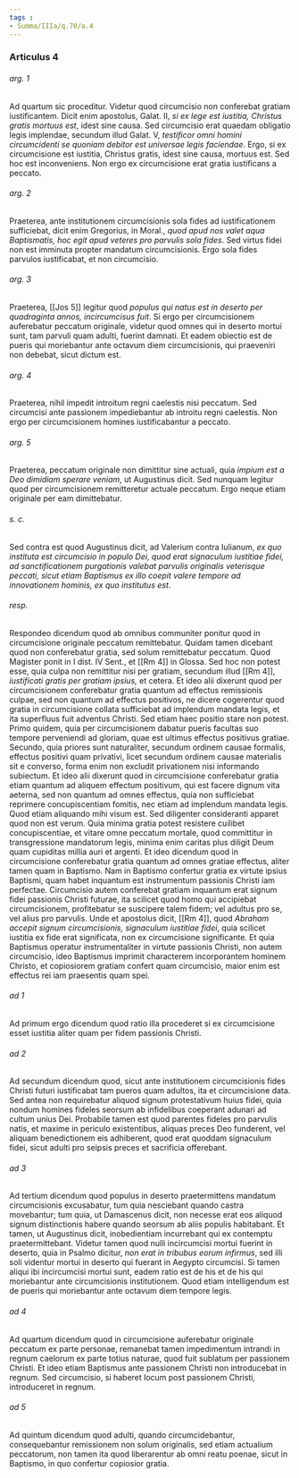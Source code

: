 ```yaml
---
tags : 
- Summa/IIIa/q.70/a.4
---
```


### Articulus 4

###### arg. 1
Ad quartum sic proceditur. Videtur quod circumcisio non conferebat gratiam iustificantem. Dicit enim apostolus, Galat. II, *si ex lege est iustitia, Christus gratis mortuus est*, idest sine causa. Sed circumcisio erat quaedam obligatio legis implendae, secundum illud Galat. V, *testificor omni homini circumcidenti se quoniam debitor est universae legis faciendae*. Ergo, si ex circumcisione est iustitia, Christus gratis, idest sine causa, mortuus est. Sed hoc est inconveniens. Non ergo ex circumcisione erat gratia iustificans a peccato.

###### arg. 2
Praeterea, ante institutionem circumcisionis sola fides ad iustificationem sufficiebat, dicit enim Gregorius, in Moral., *quod apud nos valet aqua Baptismatis, hoc egit apud veteres pro parvulis sola fides*. Sed virtus fidei non est imminuta propter mandatum circumcisionis. Ergo sola fides parvulos iustificabat, et non circumcisio.

###### arg. 3
Praeterea, [[Jos 5]] legitur quod *populus qui natus est in deserto per quadraginta annos, incircumcisus fuit*. Si ergo per circumcisionem auferebatur peccatum originale, videtur quod omnes qui in deserto mortui sunt, tam parvuli quam adulti, fuerint damnati. Et eadem obiectio est de pueris qui moriebantur ante octavum diem circumcisionis, qui praeveniri non debebat, sicut dictum est.

###### arg. 4
Praeterea, nihil impedit introitum regni caelestis nisi peccatum. Sed circumcisi ante passionem impediebantur ab introitu regni caelestis. Non ergo per circumcisionem homines iustificabantur a peccato.

###### arg. 5
Praeterea, peccatum originale non dimittitur sine actuali, quia *impium est a Deo dimidiam sperare veniam*, ut Augustinus dicit. Sed nunquam legitur quod per circumcisionem remitteretur actuale peccatum. Ergo neque etiam originale per eam dimittebatur.

###### s. c.
Sed contra est quod Augustinus dicit, ad Valerium contra Iulianum, *ex quo instituta est circumcisio in populo Dei, quod erat signaculum iustitiae fidei, ad sanctificationem purgationis valebat parvulis originalis veterisque peccati, sicut etiam Baptismus ex illo coepit valere tempore ad innovationem hominis, ex quo institutus est*.

###### resp.
Respondeo dicendum quod ab omnibus communiter ponitur quod in circumcisione originale peccatum remittebatur. Quidam tamen dicebant quod non conferebatur gratia, sed solum remittebatur peccatum. Quod Magister ponit in I dist. IV Sent., et [[Rm 4]] in Glossa. Sed hoc non potest esse, quia culpa non remittitur nisi per gratiam, secundum illud [[Rm 4]], *iustificati gratis per gratiam ipsius,* et cetera. Et ideo alii dixerunt quod per circumcisionem conferebatur gratia quantum ad effectus remissionis culpae, sed non quantum ad effectus positivos, ne dicere cogerentur quod gratia in circumcisione collata sufficiebat ad implendum mandata legis, et ita superfluus fuit adventus Christi. Sed etiam haec positio stare non potest. Primo quidem, quia per circumcisionem dabatur pueris facultas suo tempore perveniendi ad gloriam, quae est ultimus effectus positivus gratiae. Secundo, quia priores sunt naturaliter, secundum ordinem causae formalis, effectus positivi quam privativi, licet secundum ordinem causae materialis sit e converso, forma enim non excludit privationem nisi informando subiectum. Et ideo alii dixerunt quod in circumcisione conferebatur gratia etiam quantum ad aliquem effectum positivum, qui est facere dignum vita aeterna, sed non quantum ad omnes effectus, quia non sufficiebat reprimere concupiscentiam fomitis, nec etiam ad implendum mandata legis. Quod etiam aliquando mihi visum est. Sed diligenter consideranti apparet quod non est verum. Quia minima gratia potest resistere cuilibet concupiscentiae, et vitare omne peccatum mortale, quod committitur in transgressione mandatorum legis, minima enim caritas plus diligit Deum quam cupiditas millia auri et argenti. Et ideo dicendum quod in circumcisione conferebatur gratia quantum ad omnes gratiae effectus, aliter tamen quam in Baptismo. Nam in Baptismo confertur gratia ex virtute ipsius Baptismi, quam habet inquantum est instrumentum passionis Christi iam perfectae. Circumcisio autem conferebat gratiam inquantum erat signum fidei passionis Christi futurae, ita scilicet quod homo qui accipiebat circumcisionem, profitebatur se suscipere talem fidem; vel adultus pro se, vel alius pro parvulis. Unde et apostolus dicit, [[Rm 4]], quod *Abraham accepit signum circumcisionis, signaculum iustitiae fidei*, quia scilicet iustitia ex fide erat significata, non ex circumcisione significante. Et quia Baptismus operatur instrumentaliter in virtute passionis Christi, non autem circumcisio, ideo Baptismus imprimit characterem incorporantem hominem Christo, et copiosiorem gratiam confert quam circumcisio, maior enim est effectus rei iam praesentis quam spei.

###### ad 1
Ad primum ergo dicendum quod ratio illa procederet si ex circumcisione esset iustitia aliter quam per fidem passionis Christi.

###### ad 2
Ad secundum dicendum quod, sicut ante institutionem circumcisionis fides Christi futuri iustificabat tam pueros quam adultos, ita et circumcisione data. Sed antea non requirebatur aliquod signum protestativum huius fidei, quia nondum homines fideles seorsum ab infidelibus coeperant adunari ad cultum unius Dei. Probabile tamen est quod parentes fideles pro parvulis natis, et maxime in periculo existentibus, aliquas preces Deo funderent, vel aliquam benedictionem eis adhiberent, quod erat quoddam signaculum fidei, sicut adulti pro seipsis preces et sacrificia offerebant.

###### ad 3
Ad tertium dicendum quod populus in deserto praetermittens mandatum circumcisionis excusabatur, tum quia nesciebant quando castra movebantur; tum quia, ut Damascenus dicit, non necesse erat eos aliquod signum distinctionis habere quando seorsum ab aliis populis habitabant. Et tamen, ut Augustinus dicit, inobedientiam incurrebant qui ex contemptu praetermittebant. Videtur tamen quod nulli incircumcisi mortui fuerint in deserto, quia in Psalmo dicitur, *non erat in tribubus eorum infirmus*, sed illi soli videntur mortui in deserto qui fuerant in Aegypto circumcisi. Si tamen aliqui ibi incircumcisi mortui sunt, eadem ratio est de his et de his qui moriebantur ante circumcisionis institutionem. Quod etiam intelligendum est de pueris qui moriebantur ante octavum diem tempore legis.

###### ad 4
Ad quartum dicendum quod in circumcisione auferebatur originale peccatum ex parte personae, remanebat tamen impedimentum intrandi in regnum caelorum ex parte totius naturae, quod fuit sublatum per passionem Christi. Et ideo etiam Baptismus ante passionem Christi non introducebat in regnum. Sed circumcisio, si haberet locum post passionem Christi, introduceret in regnum.

###### ad 5
Ad quintum dicendum quod adulti, quando circumcidebantur, consequebantur remissionem non solum originalis, sed etiam actualium peccatorum, non tamen ita quod liberarentur ab omni reatu poenae, sicut in Baptismo, in quo confertur copiosior gratia.

